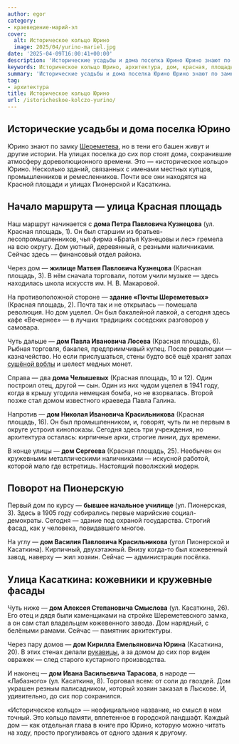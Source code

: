 ```yaml
---
author: egor
category:
- краеведение-марий-эл
cover:
  alt: Историческое кольцо Юрино
  image: 2025/04/yurino-mariel.jpg
date: '2025-04-09T16:00:41+00:00'
description: 'Исторические усадьбы и дома поселка Юрино Юрино знают по замку Шереметева, но в тени его башен живут и другие истории. На улицах поселка до сих пор стоят...'
keywords: Историческое кольцо Юрино, архитектура, дом, красная, площадь, касаткина, дома, юрино, сих, пор, кольцо, павловича, сегодня, поселка, улицах, времени, это
summary: 'Исторические усадьбы и дома поселка Юрино Юрино знают по замку Шереметева, но в тени его башен живут и другие истории. На улицах поселка до сих пор стоят...'
tag:
- архитектура
title: Историческое кольцо Юрино
url: /istoricheskoe-kolczo-yurino/
---
```


## Исторические усадьбы и дома поселка Юрино

Юрино знают по замку [Шереметева](/kak-posetit-zamok-sheremeteva/), но в тени его башен живут и другие истории. На улицах поселка до сих пор стоят дома, сохранившие атмосферу дореволюционного времени. Это — «историческое кольцо» Юрино. Несколько зданий, связанных с именами местных купцов, промышленников и ремесленников. Почти все они находятся на Красной площади и улицах Пионерской и Касаткина.

## Начало маршрута — улица Красная площадь

Наш маршрут начинается с **дома Петра Павловича Кузнецова** (ул. Красная площадь, 1). Он был старшим из братьев-лесопромышленников, чья фирма «Братья Кузнецовы и лес» гремела на всю округу. Дом уютный, деревянный, с резными наличниками. Сейчас здесь — финансовый отдел района.

Через дом — **жилище Матвея Павловича Кузнецова** (Красная площадь, 3). В нём сначала торговали, потом учили музыке — здесь находилась школа искусств им. Н. В. Макаровой.

На противоположной стороне — **здание «Почты Шереметевых»** (Красная площадь, 2). Почта так и не открылась — помешала революция. Но дом уцелел. Он был бакалейной лавкой, а сегодня здесь кафе «Вечернее» — в лучших традициях соседских разговоров у самовара.

Чуть дальше — **дом Павла Ивановича Лосева** (Красная площадь, 6). Рыбная торговля, бакалея, предприимчивый купец. После революции — казначейство. Но если прислушаться, стены будто всё ещё хранят запах [сушёной воблы](/rybnaya-dusha/) и шелест медных монет.

Справа — два **дома Челышевых** (Красная площадь, 10 и 12). Один построил отец, другой — сын. Один из них чудом уцелел в 1941 году, когда в крышу угодила немецкая бомба, но не взорвалась. Второй позже стал домом известного краеведа Павла Галина.

Напротив — **дом Николая Ивановича Красильникова** (Красная площадь, 16). Он был промышленником, и, говорят, чуть ли не первым в округе устроил кинопоказы. Сегодня здесь три учреждения, но архитектура осталась: кирпичные арки, строгие линии, дух времени.

В конце улицы — **дом Сергеева** (Красная площадь, 25). Необычен он кружевными металлическими наличниками — искусной работой, которой мало где встретишь. Настоящий поволжский модерн.

## Поворот на Пионерскую

Первый дом по курсу — **бывшее начальное училище** (ул. Пионерская, 3). Здесь в 1905 году собирались первые марийские социал-демократы. Сегодня — здание под охраной государства. Строгий фасад, как у человека, повидавшего многое.

На углу — **дом Василия Павловича Красильникова** (угол Пионерской и Касаткина). Кирпичный, двухэтажный. Внизу когда-то был кожевенный завод, наверху — жил хозяин. Сейчас — администрация посёлка.

## Улица Касаткина: кожевники и кружевные фасады

Чуть ниже — **дом Алексея Степановича Смыслова** (ул. Касаткина, 26). Его отец и дядя были каменщиками на стройке Шереметевского замка, а он сам стал владельцем кожевенного завода. Дом нарядный, с белёными рамами. Сейчас — памятник архитектуры.

Через пару домов — **дом Кирилла Емельяновича Юрина** (Касаткина, 20). В этих стенах делали [рукавицы](/fabrika-strochevyshityh-izdelij-truzhenicza/), а за домом до сих пор виден овражек — след старого кустарного производства.

И наконец — **дом Ивана Васильевича Тарасова**, в народе — «Лабазного» (ул. Касаткина, 8). Торговал всем: от соли до гвоздей. Дом украшен резным палисадником, который хозяин заказал в Лыскове. И, удивительно, до сих пор сохранился.

«Историческое кольцо» — неофициальное название, но смысл в нем точный. Это кольцо памяти, вплетенное в городской ландшафт. Каждый дом — как отдельная глава в книге про Юрино, которую можно читать на ходу, просто прогуливаясь от одного здания к другому.